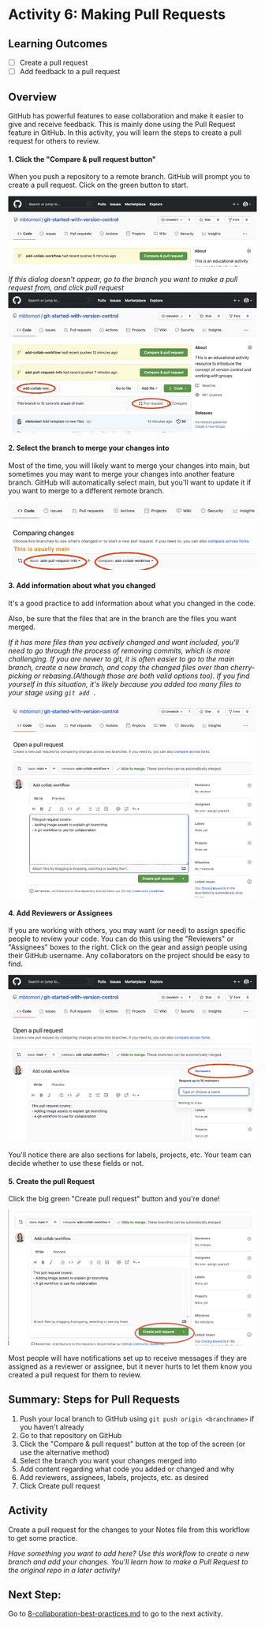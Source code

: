 # Activity 6: Making Pull Requests

## Learning Outcomes
- [ ] Create a pull request
- [ ] Add feedback to a pull request

## Overview
GitHub has powerful features to ease collaboration and make it easier to give and receive feedback. This is mainly
done using the Pull Request feature in GitHub. In this activity, you will learn the steps to create a pull request for
others to review. 

#### 1. Click the "Compare & pull request button"
When you push a repository to a remote branch. GitHub will prompt you to create a pull request. Click on the 
green button to start.

![pull request button](../assets/pull-request-button.png)

*If this dialog doesn't appear, go to the branch you want to make a pull request from, and click pull request*
![alternative pull request button](../assets/alt-pull-request-button.png)

#### 2. Select the branch to merge your changes into
Most of the time, you will likely want to merge your changes into main, but sometimes you may want to merge your changes
into another feature branch. GitHub will automatically select main, but you'll want to update it if you want to merge
to a different remote branch.

![alt remote branch](../assets/pr-alt-branch.png)

#### 3. Add information about what you changed
It's a good practice to add information about what you changed in the code. 

Also, be sure that the files that are in the branch are the files you want merged. 

*If it has more files than you actively 
changed and want included, you'll need to go through the process of removing commits, which is more challenging.
If you are newer to git, it is often easier to go to the main branch, create a new branch, and copy the changed files 
over than cherry-picking or rebasing.(Although those are both valid options too). If you find yourself in this situation, 
it's likely because you added too many files to your stage using `git add .`*

![pull request form](../assets/pull-request-form.png)

#### 4. Add Reviewers or Assignees
If you are working with others, you may want (or need) to assign specific people to review your code. You can do this
using the "Reviewers" or "Assignees" boxes to the right. Click on the gear and assign people using their GitHub username. 
Any collaborators on the project should be easy to find. 

![reviewers](../assets/reviewers.png)

You'll notice there are also sections for labels, projects, etc. Your team can decide whether to use these fields or not.

#### 5. Create the pull Request
Click the big green "Create pull request" button and you're done!

![create pull request button](../assets/create-pull-request.png)

Most people will have notifications set up to receive messages if they are assigned as a reviewer or assignee, but it
never hurts to let them know you created a pull request for them to review. 

## Summary: Steps for Pull Requests
1. Push your local branch to GitHub using `git push origin <branchname>` if you haven't already
2. Go to that repository on GitHub
3. Click the "Compare & pull request" button at the top of the screen (or use the alternative method)
4. Select the branch you want your changes merged into
5. Add content regarding what code you added or changed and why
5. Add reviewers, assignees, labels, projects, etc. as desired
6. Click Create pull request

## Activity
Create a pull request for the changes to your Notes file from this workflow to get some practice.


*Have something you want to add here? Use this workflow to create a new branch and add your changes. You'll learn how to 
make a Pull Request to the original repo in a later activity!*

## Next Step:
Go to [8-collaboration-best-practices.md](8-collaboration-best-practices.md) to go to the next activity.
